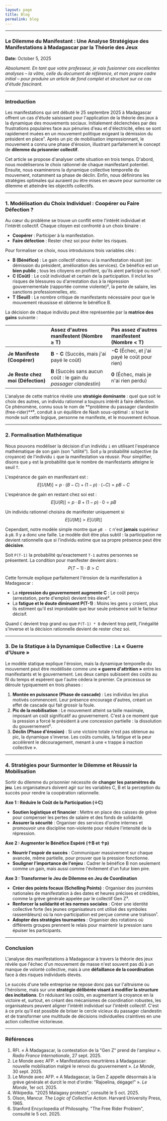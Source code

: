 ```yaml
---
layout: page
title: Blog
permalink: blog
---
```


-----

### **Le Dilemme du Manifestant : Une Analyse Stratégique des Manifestations à Madagascar par la Théorie des Jeux**

**Date:** October 5, 2025

*Absolument. En tant que votre professeur, je vais fusionner ces excellentes analyses – la vôtre, celle du document de référence, et mon propre cadre initial – pour produire un article de fond complet et structuré sur ce cas d'étude fascinant.*

-----

### **Introduction**

Les manifestations qui ont débuté le 25 septembre 2025 à Madagascar offrent un cas d'étude saisissant pour l'application de la théorie des jeux à la dynamique des mouvements sociaux. Initialement déclenchées par des frustrations populaires face aux pénuries d'eau et d'électricité, elles se sont rapidement muées en un mouvement politique exigeant la démission du président en place¹. Après un pic de mobilisation impressionnant, le mouvement a connu une phase d'érosion, illustrant parfaitement le concept de **dilemme du prisonnier collectif**.

Cet article se propose d'analyser cette situation en trois temps. D'abord, nous modéliserons le choix rationnel de chaque manifestant potentiel. Ensuite, nous examinerons la dynamique collective temporelle du mouvement, notamment sa phase de déclin. Enfin, nous définirons les stratégies optimales qui auraient pu être mises en œuvre pour surmonter ce dilemme et atteindre les objectifs collectifs.

-----

### **1. Modélisation du Choix Individuel : Coopérer ou Faire Défection ?**

Au cœur du problème se trouve un conflit entre l'intérêt individuel et l'intérêt collectif. Chaque citoyen est confronté à un choix binaire :

  * **Coopérer** : Participer à la manifestation.
  * **Faire défection** : Rester chez soi pour éviter les risques.

Pour formaliser ce choix, nous introduisons trois variables clés :

  * **B (Bénéfice)** : Le gain collectif obtenu si la manifestation réussit (ex: démission du président, amélioration des services). Ce bénéfice est un **bien public** ; tous les citoyens en profitent, qu'ils aient participé ou non⁵.
  * **C (Coût)** : Le coût individuel et certain de la participation. Il inclut les risques de blessures ou d'arrestation dus à la répression gouvernementale (rapportée comme violente)², la perte de salaire, les sanctions professionnelles, etc.
  * **T (Seuil)** : Le nombre critique de manifestants nécessaire pour que le mouvement réussisse et obtienne le bénéfice B.

La décision de chaque individu peut être représentée par la **matrice des gains** suivante :

|                           | **Assez d'autres manifestent (Nombre ≥ T)** | **Pas assez d'autres manifestent (Nombre \< T)** |
| :------------------------ | :--------------------------------------------------------------------------- | :--------------------------------------------------------------------------- |
| **Je Manifeste (Coopérer)** | **B - C** (Succès, mais j'ai payé le coût)                                  | **-C** (Échec, et j'ai payé le coût pour rien)                              |
| **Je Reste chez moi (Défection)** | **B** (Succès sans aucun coût : le gain du *passager clandestin*) | **0** (Échec, mais je n'ai rien perdu)                                       |

L'analyse de cette matrice révèle une **stratégie dominante** : quel que soit le choix des autres, un individu rationnel a toujours intérêt à faire défection. Ce phénomène, connu sous le nom de \*\*problème du passager clandestin (free-rider)\*\*⁶, conduit à un équilibre de Nash sous-optimal : si tout le monde suit cette logique, personne ne manifeste, et le mouvement échoue.

-----

### **2. Formalisation Mathématique**

Nous pouvons modéliser la décision d'un individu `i` en utilisant l'espérance mathématique de son gain (son "utilité"). Soit `p` la probabilité subjective (la croyance) de l'individu `i` que la manifestation va réussir. Pour simplifier, disons que `p` est la probabilité que le nombre de manifestants atteigne le seuil `T`.

L'espérance de gain en manifestant est :
$$E[U(M)] = p \cdot (B - C) + (1 - p) \cdot (-C) = pB - C$$

L'espérance de gain en restant chez soi est :
$$E[U(R)] = p \cdot B + (1 - p) \cdot 0 = pB$$

Un individu rationnel choisira de manifester uniquement si $$E[U(M)] > E[U(R)]$$

Cependant, notre modèle simple montre que `pB - C` n'est **jamais** supérieur à `pB`. Il y a donc une faille. Le modèle doit être plus subtil : la participation ne devient rationnelle que si l'individu estime que sa propre présence peut être **décisive**.

Soit `P(T-1)` la probabilité qu'exactement `T-1` autres personnes se présentent. La condition pour manifester devient alors :
$$P(T-1) \cdot B > C$$

Cette formule explique parfaitement l'érosion de la manifestation à Madagascar :

  * La **répression du gouvernement augmente C** : Le coût perçu (arrestation, perte d'emploi) devient très élevé².
  * La **fatigue et le doute diminuent P(T-1)** : Moins les gens y croient, plus ils estiment qu'il est improbable que leur seule présence soit le facteur décisif.

Quand `C` devient trop grand ou que `P(T-1) * B` devient trop petit, l'inégalité s'inverse et la décision rationnelle devient de rester chez soi.

-----

### **3. De la Statique à la Dynamique Collective : La « Guerre d'Usure »**

Le modèle statique explique l'érosion, mais la dynamique temporelle du mouvement peut être modélisée comme une **« guerre d'attrition »** entre les manifestants et le gouvernement. Les deux camps subissent des coûts au fil du temps et espèrent que l'autre cédera le premier. Ce processus se déroule typiquement en trois phases :

1.  **Montée en puissance (Phase de cascade)** : Les individus les plus motivés commencent. Leur présence encourage d'autres, créant un effet de cascade qui fait grossir la foule.
2.  **Pic de la mobilisation** : Le mouvement atteint sa taille maximale, imposant un coût significatif au gouvernement. C'est à ce moment que la pression a forcé le président à une concession partielle : la dissolution du gouvernement².
3.  **Déclin (Phase d'érosion)** : Si une victoire totale n'est pas obtenue au pic, la dynamique s'inverse. Les coûts cumulés, la fatigue et la peur accélèrent le découragement, menant à une « trappe à inaction collective ».

-----

### **4. Stratégies pour Surmonter le Dilemme et Réussir la Mobilisation**

Sortir du dilemme du prisonnier nécessite de **changer les paramètres du jeu**. Les organisateurs doivent agir sur les variables C, B et la perception du succès pour rendre la coopération rationnelle.

**Axe 1 : Réduire le Coût de la Participation (↓C)**

  * **Soutien logistique et financier** : Mettre en place des caisses de grève pour compenser les pertes de salaire et des fonds de solidarité.
  * **Assurer la sécurité** : Organiser des services d'ordre internes et promouvoir une discipline non-violente pour réduire l'intensité de la répression.

**Axe 2 : Augmenter le Bénéfice Espéré (↑B et ↑p)**

  * **Nourrir l'espoir de succès** : Communiquer massivement sur chaque avancée, même partielle, pour prouver que la pression fonctionne.
  * **Souligner l'importance de l'enjeu** : Cadrer le bénéfice B non seulement comme un gain, mais aussi comme l'évitement d'un futur bien pire.

**Axe 3 : Transformer le Jeu de Dilemme en Jeu de Coordination**

  * **Créer des points focaux (Schelling Points)** : Organiser des journées nationales de manifestation à des dates et heures précises et crédibles, comme la grève générale appelée par le collectif Gen Z³.
  * **Renforcer la solidarité et les normes sociales** : Créer une identité collective forte (les jeunes organisateurs ont utilisé des symboles rassembleurs) où la non-participation est perçue comme une trahison¹.
  * **Adopter des stratégies tournantes** : Organiser des rotations où différents groupes prennent le relais pour maintenir la pression sans épuiser les participants.

-----

### **Conclusion**

L'analyse des manifestations à Madagascar à travers la théorie des jeux révèle que l'échec d'un mouvement de masse n'est souvent pas dû à un manque de volonté collective, mais à une **défaillance de la coordination** face à des risques individuels élevés.

Le succès d'une telle entreprise ne repose donc pas sur l'altruisme ou l'héroïsme, mais sur une **stratégie délibérée visant à modifier la structure des incitations**. En réduisant les coûts, en augmentant la croyance en la victoire et, surtout, en créant des mécanismes de coordination robustes, les organisateurs peuvent aligner l'intérêt individuel sur l'intérêt collectif. C'est à ce prix qu'il est possible de briser le cercle vicieux du passager clandestin et de transformer une multitude de décisions individuelles craintives en une action collective victorieuse.

-----

### **Références**

1.  RFI. « À Madagascar, la contestation de la "Gen Z" prend de l'ampleur ». *Radio France Internationale*, 27 sept. 2025.
2.  Le Monde avec AFP. « Manifestations meurtrières à Madagascar: nouvelle mobilisation malgré le renvoi du gouvernement ». *Le Monde*, 30 sept. 2025.
3.  Le Monde avec AFP. « A Madagascar, la Gen Z appelle désormais à la grève générale et durcit le mot d'ordre: "Rajoelina, dégage\!" ». *Le Monde*, 1er oct. 2025.
4.  Wikipedia. "2025 Malagasy protests", consulté le 5 oct. 2025.
5.  Olson, Mancur. *The Logic of Collective Action*. Harvard University Press, 1965.
6.  Stanford Encyclopedia of Philosophy. "The Free Rider Problem", consulté le 5 oct. 2025.